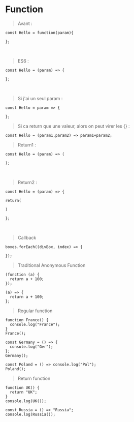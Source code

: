 # Function

> Avant : 

    const Hello = function(param){
    
    };
<br>

> ES6 : 

    const Hello = (param) => {
    
    };
<br>

> Si j'ai un seul param : 

    const Hello = param => {
    
    };
    
> Si ca return que une valeur, alors on peut virer les {} : 

    const Hello = (param1,param2) => param1+param2;
    
> Return1 : 

    const Hello = (param) => (
    
    );   
<br>

> Return2 : 

    const Hello = (param) => {
    
    return(
    
    )
    
    };   
<br>

>Callback 

    boxes.forEach((divBox, index) => {

    });
    
>Traditional Anonymous Function
 
    (function (a) {
      return a + 100;
    });

    (a) => {
      return a + 100;
    };

>Regular function

    function France() {
      console.log("France");
    }
    France();

    const Germany = () => {
      console.log("Ger");
    };
    Germany();

    const Poland = () => console.log("Pol");
    Poland();

>Return function

    function UK() {
      return "UK";
    }
    console.log(UK());

    const Russia = () => "Russia";
    console.log(Russia());
